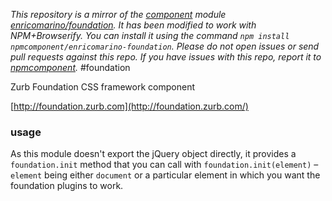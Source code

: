 *This repository is a mirror of the [component](http://component.io) module [enricomarino/foundation](http://github.com/enricomarino/foundation). It has been modified to work with NPM+Browserify. You can install it using the command `npm install npmcomponent/enricomarino-foundation`. Please do not open issues or send pull requests against this repo. If you have issues with this repo, report it to [npmcomponent](https://github.com/airportyh/npmcomponent).*
#foundation

Zurb Foundation CSS framework component

[http://foundation.zurb.com](http://foundation.zurb.com/)

### usage
As this module doesn't export the jQuery object directly, it provides a `foundation.init` method that you can call with `foundation.init(element)` –`element` being either `document` or a particular element in which you want the foundation plugins to work.